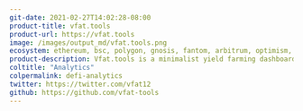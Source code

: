 ```yaml
---
git-date: 2021-02-27T14:02:28-08:00
product-title: vfat.tools
product-url: https://vfat.tools
image: /images/output_md/vfat.tools.png
ecosystem: ethereum, bsc, polygon, gnosis, fantom, arbitrum, optimism, base
product-description: Vfat.tools is a minimalist yield farming dashboard and farming calculator where you can find the most popular farms and their APY
coltitle: "Analytics"
colpermalink: defi-analytics
twitter: https://twitter.com/vfat12
github: https://github.com/vfat-tools
---
```

